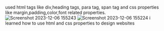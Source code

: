 used html tags like div,heading tags, para tag, span tag and css properties like margin,padding,color,font related properties.
![Screenshot 2023-12-06 155243](https://github.com/greatlalbabu/Bikaner-wala/assets/152646798/2e993299-7a70-46b1-9e53-ab4c6deb30dd)
![Screenshot 2023-12-06 155224](https://github.com/greatlalbabu/Bikaner-wala/assets/152646798/28b5b32a-04b3-4011-a57d-1779c960b521)
i learned how to use html and css properties to design websites
